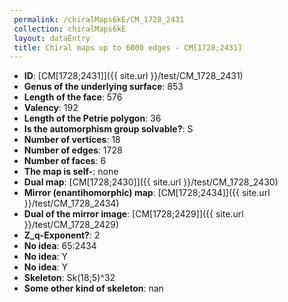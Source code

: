 ```yaml
--- 
 permalink: /chiralMaps6kE/CM_1728_2431 
 collection: chiralMaps6kE
 layout: dataEntry
 title: Chiral maps up to 6000 edges - CM[1728;2431]
---
```


- **ID**: [CM[1728;2431]]({{ site.url }}/test/CM_1728_2431)
- **Genus of the underlying surface**: 853
- **Length of the face**: 576
- **Valency**: 192
- **Length of the Petrie polygon**: 36
- **Is the automorphism group solvable?**: S
- **Number of vertices**: 18
- **Number of edges**: 1728
- **Number of faces**: 6
- **The map is self-**: none
- **Dual map**: [CM[1728;2430]]({{ site.url }}/test/CM_1728_2430)
- **Mirror (enantihomorphic) map**: [CM[1728;2434]]({{ site.url }}/test/CM_1728_2434)
- **Dual of the mirror image**: [CM[1728;2429]]({{ site.url }}/test/CM_1728_2429)
- **Z_q-Exponent?**: 2
- **No idea**:  65:2434
- **No idea**: Y
- **No idea**: Y
- **Skeleton**: Sk(18;5)^32
- **Some other kind of skeleton**: nan
